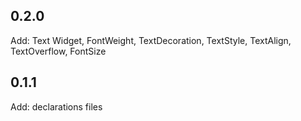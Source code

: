 ## 0.2.0

Add: Text Widget, FontWeight, TextDecoration, TextStyle, TextAlign, TextOverflow, FontSize

## 0.1.1

Add: declarations files
